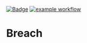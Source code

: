 [![Badge](https://img.shields.io/badge/version-v1.4%E2%80%90pip0-blue.svg)](https://github.com/hitesh-temp-account/Breach/blob/main/gradle.properties#L23)
[![example workflow](https://github.com/hitesh-temp-account/Breach/actions/workflows/main.yml/badge.svg)](https://github.com/hitesh-temp-account/Breach/actions/workflows/main.yml)

# Breach
